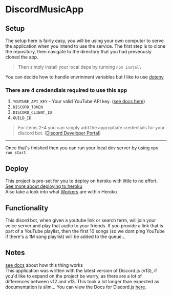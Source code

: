 # DiscordMusicApp

## Setup
The setup here is fairly easy, you will be using your own computer to serve the application when you intend to use the service. 
The first step is to clone the repository, then navigate to the directory that you had preveously cloned the app.

> Then simply install your local deps by running `npm install` 

You can decide how to handle envrinment variables but I like to use [dotenv](https://www.npmjs.com/package/dotenv)

### There are 4 credendials required to use this app

1. `YOUTUBE_API_KEY` - Your valid YouTube API key. ([see docs here](https://developers.google.com/youtube/v3))
2. `DISCORD_TOKEN`
3. `DISCORD_CLIENT_ID`
4. `GUILD_ID`

> For items 2-4 you can simply add the approptiate credentials for your discord bot. ([Discord Developer Portal](https://discord.com/developers/applications))

---
Once that's finished then you can run your local dev server by using `npm run start`

## Deploy
This project is pre-set for you to deploy on heroku with little to no effort. [See more about deploying to heroku](https://devcenter.heroku.com/articles/deploying-nodejs)\
Also take a look into what [Workers](https://devcenter.heroku.com/articles/background-jobs-queueing) are within Heroku

## Functionality 

This disord bot, when given a youtube link or search term, will join your voice server and play that audio to your friends. If you provide a link that is part of a YouTube playlist, then the first 10 songs (so we dont ping YouTube if there's a 1M song playlist) will be added to the queue... 

## Notes
[see docs](https://github.com/sbd367/DiscordMusicApp/tree/master/docs) about how this thing works\
This application was written with the latest version of Discord.js (v13), if you'd like to expand on the project be warry, as there are a lot of differences between v12 and v13. This took a lot longer than expected as documentation is slim...
You can view the Docs for Discord.js [here](https://discord.js.org/#/docs/main/stable/general/welcome).
